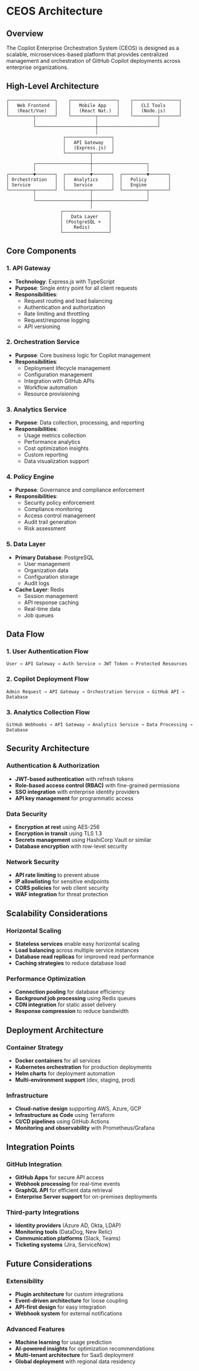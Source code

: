 # CEOS Architecture

## Overview

The Copilot Enterprise Orchestration System (CEOS) is designed as a scalable, microservices-based platform that provides centralized management and orchestration of GitHub Copilot deployments across enterprise organizations.

## High-Level Architecture

```
┌─────────────────┐    ┌─────────────────┐    ┌─────────────────┐
│   Web Frontend  │    │   Mobile App    │    │   CLI Tools     │
│   (React/Vue)   │    │   (React Nat.)  │    │   (Node.js)     │
└─────────┬───────┘    └─────────┬───────┘    └─────────┬───────┘
          │                      │                      │
          └──────────────────────┼──────────────────────┘
                                 │
                     ┌─────────────────┐
                     │   API Gateway   │
                     │   (Express.js)  │
                     └─────────┬───────┘
                               │
          ┌────────────────────┼────────────────────┐
          │                    │                    │
┌─────────▼───────┐  ┌─────────▼───────┐  ┌─────────▼───────┐
│ Orchestration   │  │   Analytics     │  │   Policy        │
│ Service         │  │   Service       │  │   Engine        │
└─────────┬───────┘  └─────────┬───────┘  └─────────┬───────┘
          │                    │                    │
          └────────────────────┼────────────────────┘
                               │
                    ┌─────────────────┐
                    │   Data Layer    │
                    │ (PostgreSQL +   │
                    │    Redis)       │
                    └─────────────────┘
```

## Core Components

### 1. API Gateway
- **Technology**: Express.js with TypeScript
- **Purpose**: Single entry point for all client requests
- **Responsibilities**:
  - Request routing and load balancing
  - Authentication and authorization
  - Rate limiting and throttling
  - Request/response logging
  - API versioning

### 2. Orchestration Service
- **Purpose**: Core business logic for Copilot management
- **Responsibilities**:
  - Deployment lifecycle management
  - Configuration management
  - Integration with GitHub APIs
  - Workflow automation
  - Resource provisioning

### 3. Analytics Service
- **Purpose**: Data collection, processing, and reporting
- **Responsibilities**:
  - Usage metrics collection
  - Performance analytics
  - Cost optimization insights
  - Custom reporting
  - Data visualization support

### 4. Policy Engine
- **Purpose**: Governance and compliance enforcement
- **Responsibilities**:
  - Security policy enforcement
  - Compliance monitoring
  - Access control management
  - Audit trail generation
  - Risk assessment

### 5. Data Layer
- **Primary Database**: PostgreSQL
  - User management
  - Organization data
  - Configuration storage
  - Audit logs
- **Cache Layer**: Redis
  - Session management
  - API response caching
  - Real-time data
  - Job queues

## Data Flow

### 1. User Authentication Flow
```
User → API Gateway → Auth Service → JWT Token → Protected Resources
```

### 2. Copilot Deployment Flow
```
Admin Request → API Gateway → Orchestration Service → GitHub API → Database
```

### 3. Analytics Collection Flow
```
GitHub Webhooks → API Gateway → Analytics Service → Data Processing → Database
```

## Security Architecture

### Authentication & Authorization
- **JWT-based authentication** with refresh tokens
- **Role-based access control (RBAC)** with fine-grained permissions
- **SSO integration** with enterprise identity providers
- **API key management** for programmatic access

### Data Security
- **Encryption at rest** using AES-256
- **Encryption in transit** using TLS 1.3
- **Secrets management** using HashiCorp Vault or similar
- **Database encryption** with row-level security

### Network Security
- **API rate limiting** to prevent abuse
- **IP allowlisting** for sensitive endpoints
- **CORS policies** for web client security
- **WAF integration** for threat protection

## Scalability Considerations

### Horizontal Scaling
- **Stateless services** enable easy horizontal scaling
- **Load balancing** across multiple service instances
- **Database read replicas** for improved read performance
- **Caching strategies** to reduce database load

### Performance Optimization
- **Connection pooling** for database efficiency
- **Background job processing** using Redis queues
- **CDN integration** for static asset delivery
- **Response compression** to reduce bandwidth

## Deployment Architecture

### Container Strategy
- **Docker containers** for all services
- **Kubernetes orchestration** for production deployments
- **Helm charts** for deployment automation
- **Multi-environment support** (dev, staging, prod)

### Infrastructure
- **Cloud-native design** supporting AWS, Azure, GCP
- **Infrastructure as Code** using Terraform
- **CI/CD pipelines** using GitHub Actions
- **Monitoring and observability** with Prometheus/Grafana

## Integration Points

### GitHub Integration
- **GitHub Apps** for secure API access
- **Webhook processing** for real-time events
- **GraphQL API** for efficient data retrieval
- **Enterprise Server support** for on-premises deployments

### Third-party Integrations
- **Identity providers** (Azure AD, Okta, LDAP)
- **Monitoring tools** (DataDog, New Relic)
- **Communication platforms** (Slack, Teams)
- **Ticketing systems** (Jira, ServiceNow)

## Future Considerations

### Extensibility
- **Plugin architecture** for custom integrations
- **Event-driven architecture** for loose coupling
- **API-first design** for easy integration
- **Webhook system** for external notifications

### Advanced Features
- **Machine learning** for usage prediction
- **AI-powered insights** for optimization recommendations
- **Multi-tenant architecture** for SaaS deployment
- **Global deployment** with regional data residency
